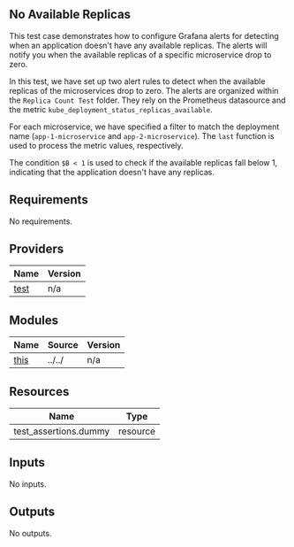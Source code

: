## No Available Replicas
This test case demonstrates how to configure Grafana alerts for detecting when an application doesn't have any available replicas. The alerts will notify you when the available replicas of a specific microservice drop to zero.

In this test, we have set up two alert rules to detect when the available replicas of the microservices drop to zero. The alerts are organized within the `Replica Count Test` folder. They rely on the Prometheus datasource and the metric `kube_deployment_status_replicas_available`.

For each microservice, we have specified a filter to match the deployment name (`app-1-microservice` and `app-2-microservice`). The `last` function is used to process the metric values, respectively.

The condition `$B < 1` is used to check if the available replicas fall below 1, indicating that the application doesn't have any replicas.
<!-- BEGINNING OF PRE-COMMIT-TERRAFORM DOCS HOOK -->
## Requirements

No requirements.

## Providers

| Name | Version |
|------|---------|
| <a name="provider_test"></a> [test](#provider\_test) | n/a |

## Modules

| Name | Source | Version |
|------|--------|---------|
| <a name="module_this"></a> [this](#module\_this) | ../../ | n/a |

## Resources

| Name | Type |
|------|------|
| test_assertions.dummy | resource |

## Inputs

No inputs.

## Outputs

No outputs.
<!-- END OF PRE-COMMIT-TERRAFORM DOCS HOOK -->
